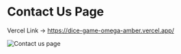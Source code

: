 <h1>Contact Us Page</h1>

Vercel Link -> https://dice-game-omega-amber.vercel.app/

![Contact us page](https://github.com/user-attachments/assets/badb7e96-dcca-470b-9cfa-deffbdbee70e)

